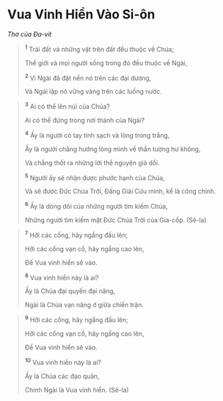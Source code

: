 # Vua Vinh Hiển Vào Si-ôn
*Thơ của Ða-vít*

> <sup><b>1</b></sup> Trái đất và những vật trên đất đều thuộc về Chúa;
> 
> Thế giới và mọi người sống trong đó đều thuộc về Ngài,
> 
> <sup><b>2</b></sup> Vì Ngài đã đặt nền nó trên các đại dương,
> 
> Và Ngài lập nó vững vàng trên các luồng nước.
>


> <sup><b>3</b></sup> Ai có thể lên núi của Chúa?
> 
> Ai có thể đứng trong nơi thánh của Ngài?
> 
> <sup><b>4</b></sup> Ấy là người có tay tinh sạch và lòng trong trắng,
> 
> Ấy là người chẳng hướng lòng mình về thần tượng hư không,
> 
> Và chẳng thốt ra những lời thề nguyện giả dối.
> 
> <sup><b>5</b></sup> Người ấy sẽ nhận được phước hạnh của Chúa,
> 
> Và sẽ được Ðức Chúa Trời, Ðấng Giải Cứu mình, kể là công chính.
> 
> <sup><b>6</b></sup> Ấy là dòng dõi của những người tìm kiếm Chúa,
> 
> Những người tìm kiếm mặt Ðức Chúa Trời của Gia-cốp. (Sê-la)
>


> <sup><b>7</b></sup> Hỡi các cổng, hãy ngẩng đầu lên;
> 
> Hỡi các cổng vạn cổ, hãy ngẩng cao lên,
> 
> Ðể Vua vinh hiển sẽ vào.
> 
> <sup><b>8</b></sup> Vua vinh hiển này là ai?
> 
> Ấy là Chúa đại quyền đại năng,
> 
> Ngài là Chúa vạn năng ở giữa chiến trận.
>


> <sup><b>9</b></sup> Hỡi các cổng, hãy ngẩng đầu lên;
> 
> Hỡi các cổng vạn cổ, hãy ngẩng cao lên,
> 
> Ðể Vua vinh hiển sẽ vào.
> 
> <sup><b>10</b></sup> Vua vinh hiển này là ai?
> 
> Ấy là Chúa các đạo quân,
> 
> Chính Ngài là Vua vinh hiển. (Sê-la)
>

